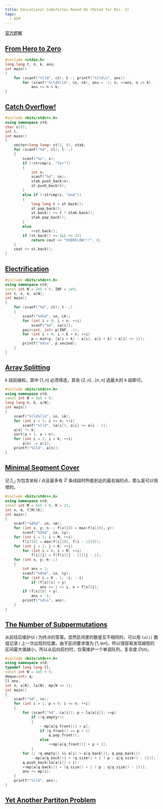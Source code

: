 ```yaml
---
title: Educational Codeforces Round 66 (Rated for Div. 2)
tags:
  - ACM
---
```


[官方题解](https://codeforces.com/blog/entry/67484)

## [From Hero to Zero](https://vjudge.net/problem/CodeForces-1175A)

```c
#include <stdio.h>
long long t, n, k, ans;
int main()
{
	for (scanf("%lld", &t); t--; printf("%lld\n", ans))
		for (scanf("%lld%lld", &n, &k), ans = -1; n; ++ans, n /= k)
			ans += n % k;
}
```

## [Catch Overflow!](https://vjudge.net/problem/CodeForces-1175B)

```cpp
#include <bits/stdc++.h>
using namespace std;
char s[9];
int l;
int main()
{
	vector<long long> st(1, 0), stak;
	for (scanf("%d", &l); l--;)
	{
		scanf("%s", s);
		if (!strcmp(s, "for"))
		{
			int n;
			scanf("%d", &n);
			stak.push_back(n);
			st.push_back(0);
		}
		else if (!strcmp(s, "end"))
		{
			long long t = st.back();
			st.pop_back();
			st.back() += t * stak.back();
			stak.pop_back();
		}
		else
			++st.back();
		if (st.back() >= 1LL << 32)
			return cout << "OVERFLOW!!!", 0;
	}
	cout << st.back();
}
```

## [Electrification](https://vjudge.net/problem/CodeForces-1175C)

```cpp
#include <bits/stdc++.h>
using namespace std;
const int N = 2e5 + 9, INF = 1e9;
int t, n, k, a[N];
int main()
{
	for (scanf("%d", &t); t--;)
	{
		scanf("%d%d", &n, &k);
		for (int i = 0; i < n; ++i)
			scanf("%d", &a[i]);
		pair<int, int> p(INF, -1);
		for (int i = 0; i + k < n; ++i)
			p = min(p, {a[i + k] - a[i], a[i + k] + a[i] >> 1});
		printf("%d\n", p.second);
	}
}
```

## [Array Splitting](https://vjudge.net/problem/CodeForces-1175D)

$k$ 段前缀和，其中 $[1,n]$ 必须得选，其余 $[2,n]\dots [n,n]$ 选最大的 k 段即可。

```cpp
#include <bits/stdc++.h>
using namespace std;
const int N = 3e5 + 9;
long long n, k, a[N];
int main()
{
	scanf("%lld%lld", &n, &k);
	for (int i = 1; i <= n; ++i)
		scanf("%lld", &a[i]), a[i] += a[i - 1];
	a[n] *= k;
	sort(a + 1, a + n);
	for (int i = 1; i < k; ++i)
		a[n] -= a[i];
	printf("%lld", a[n]);
}
```

## [Minimal Segment Cover](https://vjudge.net/problem/CodeForces-1175E)

记 $f_{i,j}$ 为包含坐标 $i$ 点且最多有 $2^j$ 条线段时所能到达的最右端的点，那么是可以倍增的。

```cpp
#include <bits/stdc++.h>
using namespace std;
const int M = 5e5 + 9, K = 21;
int n, m, f[M][K];
int main()
{
	scanf("%d%d", &n, &m);
	for (int x, y; n--; f[x][0] = max(f[x][0], y))
		scanf("%d%d", &x, &y);
	for (int i = 1; i < M; ++i)
		f[i][0] = max(f[i][0], f[i - 1][0]);
	for (int j = 1; j < K; ++j)
		for (int i = 0; i < M; ++i)
			f[i][j] = f[f[i][j - 1]][j - 1];
	for (int x, y; m--;)
	{
		int ans = 1;
		scanf("%d%d", &x, &y);
		for (int i = K - 1; ~i; --i)
			if (f[x][i] < y)
				ans += 1 << i, x = f[x][i];
		if (f[x][0] < y)
			ans = -1;
		printf("%d\n", ans);
	}
}
```

## [The Number of Subpermutations](https://vjudge.net/problem/CodeForces-1175F)

从前往后维护以 $i$ 为终点的答案。显然区间里的数是互不相同的，可以用 `la[i]` 数组记录 i 上一次出现的位置。由于区间要求值为 $[1,len]$，所以很容易发现越短的区间最大值越小，所以从后向前扫时，仅需维护一个单调队列。复杂度 $O(n)$。

```cpp
#include <bits/stdc++.h>
using namespace std;
typedef long long ll;
const int N = 3e5 + 9;
deque<int> q;
ll ans;
int n, a[N], la[N], mp[N << 1];
int main()
{
	scanf("%d", &n);
	for (int i = 1, p = 0; i <= n; ++i)
	{
		for (scanf("%d", &a[i]); p < la[a[i]]; ++p)
			if (!q.empty())
			{
				--mp[a[q.front()] + p];
				if (q.front() == p + 1)
					q.pop_front();
				else
					++mp[a[q.front()] + p + 1];
			}
		for (; !q.empty() && a[i] > a[q.back()]; q.pop_back())
			--mp[a[q.back()] + (q.size() < 2 ? p : q[q.size() - 2])];
		q.push_back(la[a[i]] = i);
		++mp[a[q.back()] + (q.size() < 2 ? p : q[q.size() - 2])];
		ans += mp[i];
	}
	printf("%lld", ans);
}
```

## [Yet Another Partiton Problem](https://vjudge.net/problem/CodeForces-1175G)

```cpp

```
